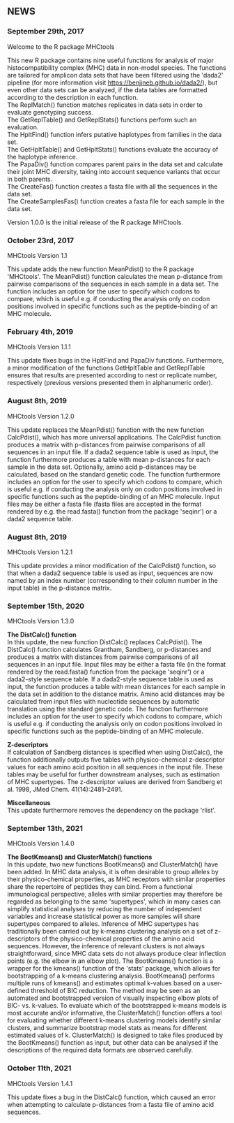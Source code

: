 ## NEWS

### September 29th, 2017  

Welcome to the R package MHCtools  

This new R package contains nine useful functions for analysis of major histocompatibility complex (MHC) data in non-model species. The functions are tailored for amplicon data sets that have been filtered using the 'dada2' pipeline (for more information visit <https://benjjneb.github.io/dada2/>), but even other data sets can be analyzed, if the data tables are formatted according to the description in each function.  
The ReplMatch() function matches replicates in data sets in order to evaluate genotyping success.  
The GetReplTable() and GetReplStats() functions perform such an evaluation.  
The HpltFind() function infers putative haplotypes from families in the data set.  
The GetHpltTable() and GetHpltStats() functions evaluate the accuracy of the haplotype inference.  
The PapaDiv() function compares parent pairs in the data set and calculate their joint MHC diversity, taking into account sequence variants that occur in both parents.  
The CreateFas() function creates a fasta file with all the sequences in the data set.  
The CreateSamplesFas() function creates a fasta file for each sample in the data set.  

Version 1.0.0 is the initial release of the R package MHCtools.  


### October 23rd, 2017  

MHCtools Version 1.1  

This update adds the new function MeanPdist() to the R package 'MHCtools'. The MeanPdist() function calculates the mean p-distance from pairwise comparisons of the sequences in each sample in a data set. The function includes an option for the user to specify which codons to compare, which is useful e.g. if conducting the analysis only on codon positions involved in specific functions such as the peptide-binding of an MHC molecule.


### February 4th, 2019 

MHCtools Version 1.1.1  

This update fixes bugs in the HpltFind and PapaDiv functions. Furthermore, a minor modification of the functions GetHpltTable and GetReplTable ensures that results are presented according to nest or replicate number, respectively (previous versions presented them in alphanumeric order).


### August 8th, 2019  

MHCtools Version 1.2.0  

This update replaces the MeanPdist() function with the new function CalcPdist(), which has more universal applications. The CalcPdist function produces a matrix with p-distances from pairwise comparisons of all sequences in an input file. If a dada2 sequence table is used as input, the function furthermore produces a table with mean p-distances for each sample in the data set. Optionally, amino acid p-distances may be calculated, based on the standard genetic code. The function furthermore includes an option for the user to specify which codons to compare, which is useful e.g. if conducting the analysis only on codon positions involved in specific functions such as the peptide-binding of an MHC molecule. Input files may be either a fasta file (fasta files are accepted in the format rendered by e.g. the read.fasta() function from the package 'seqinr') or a dada2 sequence table.


### August 8th, 2019  

MHCtools Version 1.2.1  

This update provides a minor modification of the CalcPdist() function, so that when a dada2 sequence table is used as input, sequences are now named by an index number (corresponding to their column number in the input table) in the p-distance matrix.


### September 15th, 2020  

MHCtools Version 1.3.0  

**The DistCalc() function**  
In this update, the new function DistCalc() replaces CalcPdist(). The DistCalc() function calculates Grantham, Sandberg, or p-distances and produces a matrix with distances from pairwise comparisons of all sequences in an input file. Input files may be either a fasta file (in the format rendered by the read.fasta() function from the package 'seqinr') or a dada2-style sequence table. If a dada2-style sequence table is used as input, the function produces a table with mean distances for each sample in the data set in addition to the distance matrix. Amino acid distances may be calculated from input files with nucleotide sequences by automatic translation using the standard genetic code. The function furthermore includes an option for the user to specify which codons to compare, which is useful e.g. if conducting the analysis only on codon positions involved in specific functions such as the peptide-binding of an MHC molecule.

**Z-descriptors**  
If calculation of Sandberg distances is specified when using DistCalc(), the function additionally outputs five tables with physico-chemical z-descriptor values for each amino acid position in all sequences in the input file. These tables may be useful for further downstream analyses, such as estimation of MHC supertypes. The z-descriptor values are derived from Sandberg et al. 1998, JMed Chem. 41(14):2481–2491.

**Miscellaneous**  
This update furthermore removes the dependency on the package 'rlist'.


### September 13th, 2021  

MHCtools Version 1.4.0  

**The BootKmeans() and ClusterMatch() functions**  
In this update, two new functions BootKmeans() and ClusterMatch() have been added. In MHC data analysis, it is often desirable to group alleles by their physico-chemical properties, as MHC receptors with similar properties share the repertoire of peptides they can bind. From a functional immunological perspective, alleles with similar properties may therefore be regarded as belonging to the same 'supertypes', which in many cases can simplify statistical analyses by reducing the number of independent variables and increase statistical power as more samples will share supertypes compared to alleles. Inference of MHC supertypes has traditionally been carried out by k-means clustering analysis on a set of z-descriptors of the physico-chemical properties of the amino acid sequences. However, the inference of relevant clusters is not always straightforward, since MHC data sets do not always produce clear inflection points (e.g. the elbow in an elbow plot). The BootKmeans() function is a wrapper for the kmeans() function of the 'stats' package, which allows for bootstrapping of a k-means clustering analysis. BootKmeans() performs multiple runs of kmeans() and estimates optimal k-values based on a user-defined threshold of BIC reduction. The method may be seen as an automated and bootstrapped version of visually inspecting elbow plots of BIC- vs. k-values.
To evaluate which of the bootstrapped k-means models is most accurate and/or informative, the ClusterMatch() function offers a tool for evaluating whether different k-means clustering models identify similar clusters, and summarize bootstrap model stats as means for different estimated values of k. ClusterMatch() is designed to take files produced by the BootKmeans() function as input, but other data can be analysed if the descriptions of the required data formats are observed carefully. 

### October 11th, 2021  

MHCtools Version 1.4.1  

This update fixes a bug in the DistCalc() function, which caused an error when attempting to calculate p-distances from a fasta file of amino acid sequences.  
